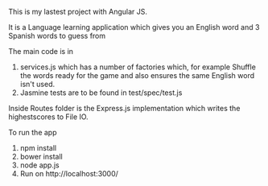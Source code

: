 This is my lastest project with Angular JS.

It is a Language learning application which gives you an English word and 3 Spanish words to guess from

The main code is in 

  1. services.js which has a number of factories which, for example Shuffle the words ready for the game and also ensures
     the same English word isn't used.
  2. Jasmine tests are to be found in test/spec/test.js  

Inside Routes folder is the Express.js implementation which writes the highestscores to File IO.

To run the app

1. npm install
2. bower install
3. node app.js
4. Run on http://localhost:3000/

